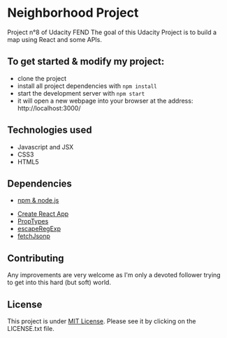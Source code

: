 # Neighborhood Project

Project n°8 of Udacity FEND
The goal of this Udacity Project is to build a map using React and some APIs.

## To get started & modify my project:

* clone the project
* install all project dependencies with `npm install`
* start the development server with `npm start`
* it will open a new webpage into your browser at the address: http://localhost:3000/

## Technologies used

- Javascript and JSX
- CSS3
- HTML5

## Dependencies
- [npm & node.js](https://nodejs.org/en/)
* [Create React App](https://github.com/facebookincubator/create-react-app)
* [PropTypes](https://www.npmjs.com/package/prop-types)
* [escapeRegExp](https://www.npmjs.com/package/lodash.escaperegexp)
* [fetchJsonp](https://github.com/camsong/fetch-jsonp)

## Contributing

Any improvements are very welcome as I'm only a devoted follower trying to get into this hard (but soft) world.

## License

This project is under [MIT License](https://opensource.org/licenses/MIT). Please see it by clicking on the LICENSE.txt file.
